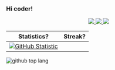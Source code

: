 ### Hi coder!
<p align="center">
  <a href="https://twitter.com/hafidzdev">
    <img src="https://img.shields.io/twitter/follow/asawgi?style=for-the-badge&label=%40hafidzdev&logo=twitter&logoColor=00AEFF&labelColor=black&color=7fff00">
  </a>
  <a href="https://www.linkedin.com/in/hafid-masruri17/">
    <img src="https://img.shields.io/badge/-hafidz%20masruri-blue?style=for-the-badge&logo=Linkedin&logoColor=00AEFF&labelColor=black&color=black">
  </a>
  <a href="mailto:do.crazy192@gmail.com">
    <img src="https://img.shields.io/badge/do.crazy192@gmail.com-0078D4?style=for-the-badge&logo=Microsoft-Outlook&logoColor=00AEFF&labelColor=black&color=black">
  </a>
</p>

|Statistics?|Streak?|
|:-------------------------:|:-------------------------:|
|[![GitHub Statistic](https://github-readme-stats-eight-theta.vercel.app/api?username=hafidzdev&show_icons=true&theme=midnight-purple&include_all_commits=true&count_private=true&hide_border=true)](https://github.com/hafidzdev)
![github top lang](https://github-readme-stats-eight-theta.vercel.app/api/top-langs/?username=hafidzdev&layout=compact&theme=tokyonight&langs_count=8&hide_border=true)
